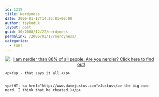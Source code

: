 ```yaml
---
id: 1219
title: Nerdyness
date: 2006-01-17T14:26:01+00:00
author: tsykoduk
layout: post
guid: 30/2008/12/27/nerdyness
permalink: /2006/01/17/nerdyness/
categories:
  - Fun!
---
```

<center><a href="http://www.nerdtests.com/ft_nq.php?im"><img src="http://www.nerdtests.com/images/ft/nq.php?val=1759" alt="I am nerdier than 86% of all people. Are you nerdier? Click here to find out!"/></a></center>

	<p>Yup - that says it all.</p>


	<p>(HT: <a href="http://www.davejustus.com">Justus</a> the big non-nerd. I think that he cheated.)</p>